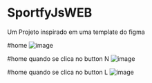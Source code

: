 # SportfyJsWEB
Um Projeto inspirado em uma template do figma


#home
![image](https://user-images.githubusercontent.com/88322749/220162307-4d67c720-05b5-44e6-b092-a4989bfca703.png)

#home quando se clica no button N
![image](https://user-images.githubusercontent.com/88322749/220162373-03697b53-4ac9-4aa2-80b4-ad26153552af.png)

#home quando se clica no button L
![image](https://user-images.githubusercontent.com/88322749/220162403-198d52d6-4e42-4310-8901-0bad0f102129.png)
